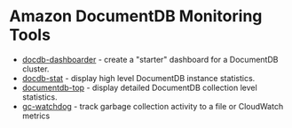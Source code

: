 # Amazon DocumentDB Monitoring Tools

* [docdb-dashboarder](./docdb-dashboarder) - create a "starter" dashboard for a DocumentDB cluster.
* [docdb-stat](./docdb-stat) - display high level DocumentDB instance statistics.
* [documentdb-top](./documentdb-top) - display detailed DocumentDB collection level statistics.
* [gc-watchdog](./gc-watchdog) - track garbage collection activity to a file or CloudWatch metrics
